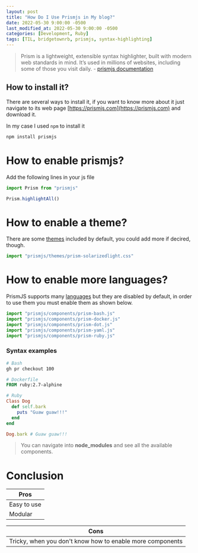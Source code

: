 ```yaml
---
layout: post
title: "How Do I Use Prismjs in My blog?"
date: 2022-05-30 9:00:00 -0500
last_modified_at: 2022-05-30 9:00:00 -0500
categories: [Development, Ruby]
tags: [TIL, bridgetownrb, prismjs, syntax-highlighting]
---
```


> Prism is a lightweight, extensible syntax highlighter,
> built with modern web standards in mind. It’s used in millions of websites,
> including some of those you visit daily. - [prismjs documentation](https://prismjs.com/)

## How to install it?
There are several ways to install it, if you want to know more about it just
navigate to its web page [https://prismjs.com](https://prismjs.com) and download it.

In my case I used `npm` to install it

```bash
npm install prismjs
```

# How to enable prismjs?

Add the following lines in your js file

```javascript
import Prism from "prismjs"

Prism.highlightAll()
```

# How to enable a theme?

There are some [themes](https://github.com/PrismJS/prism-themes) included by default,
you could add more if decired, though.

```javascript
import "prismjs/themes/prism-solarizedlight.css"
```

# How to enable more languages?

PrismJS supports many [languages](https://github.com/PrismJS/prism/tree/master/components)
but they are disabled by default, in order to use them you must enable them as shown below.

```javascript
import "prismjs/components/prism-bash.js"
import "prismjs/components/prism-docker.js"
import "prismjs/components/prism-dot.js"
import "prismjs/components/prism-yaml.js"
import "prismjs/components/prism-ruby.js"
```

### Syntax examples

```bash
# Bash
gh pr checkout 100
```

```dockerfile
# Dockerfile
FROM ruby:2.7-alphine
```

```ruby
# Ruby
Class Dog
  def self.bark
    puts "Guaw guaw!!!"
  end
end

Dog.bark # Guaw guaw!!!
```

> You can navigate into **node_modules** and see all the available components.

# Conclusion

|Pros|
|----|
|Easy to use|
|Modular|

|Cons|
|----|
|Tricky, when you don't know how to enable more components |
